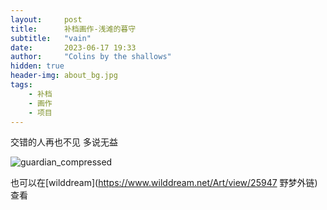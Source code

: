 ```yaml
---
layout:     post
title:      补档画作-浅滩的暮守
subtitle:   "vain"
date:       2023-06-17 19:33
author:     "Colins by the shallows"
hidden: true
header-img: about_bg.jpg
tags: 
    - 补档 
    - 画作
    - 项目
---
```


交错的人再也不见
多说无益

![guardian_compressed](/img/projects/shrine/guradian_compressed.jpg)


也可以在[wilddream](https://www.wilddream.net/Art/view/25947 野梦外链)查看
